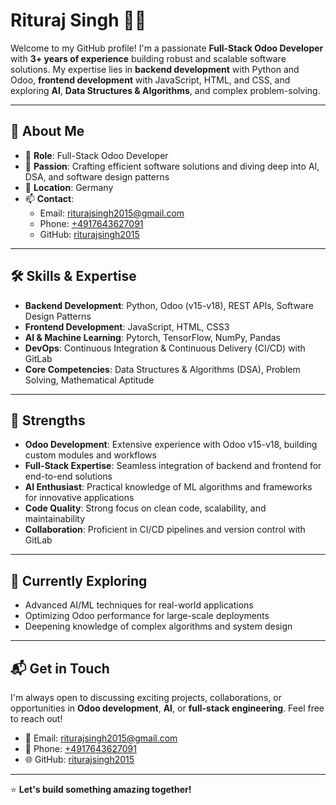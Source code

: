 # Rituraj Singh 👨‍💻

Welcome to my GitHub profile! I'm a passionate **Full-Stack Odoo Developer** with **3+ years of experience** building robust and scalable software solutions. My expertise lies in **backend development** with Python and Odoo, **frontend development** with JavaScript, HTML, and CSS, and exploring **AI**, **Data Structures & Algorithms**, and complex problem-solving.

---

## 🚀 About Me
- 💼 **Role**: Full-Stack Odoo Developer
- 🌟 **Passion**: Crafting efficient software solutions and diving deep into AI, DSA, and software design patterns
- 📍 **Location**: Germany
- 📫 **Contact**: 
  - Email: [riturajsingh2015@gmail.com](mailto:riturajsingh2015@gmail.com)
  - Phone: [+4917643627091](tel:+4917643627091)
  - GitHub: [riturajsingh2015](https://github.com/riturajsingh2015)

---

## 🛠️ Skills & Expertise
- **Backend Development**: Python, Odoo (v15-v18), REST APIs, Software Design Patterns
- **Frontend Development**: JavaScript, HTML, CSS3
- **AI & Machine Learning**: Pytorch, TensorFlow, NumPy, Pandas
- **DevOps**: Continuous Integration & Continuous Delivery (CI/CD) with GitLab
- **Core Competencies**: Data Structures & Algorithms (DSA), Problem Solving, Mathematical Aptitude

---

## 💪 Strengths
- **Odoo Development**: Extensive experience with Odoo v15-v18, building custom modules and workflows
- **Full-Stack Expertise**: Seamless integration of backend and frontend for end-to-end solutions
- **AI Enthusiast**: Practical knowledge of ML algorithms and frameworks for innovative applications
- **Code Quality**: Strong focus on clean code, scalability, and maintainability
- **Collaboration**: Proficient in CI/CD pipelines and version control with GitLab

---

## 🌱 Currently Exploring
- Advanced AI/ML techniques for real-world applications
- Optimizing Odoo performance for large-scale deployments
- Deepening knowledge of complex algorithms and system design

---

<!--
## 📂 Featured Projects
- **[Odoo Custom Modules]**: Developed tailored ERP solutions for clients using Odoo v15, enhancing business workflows.
- **[AI-Powered Analytics]**: Built predictive models using TensorFlow and Pandas for data-driven insights.
- **[Full-Stack Web Apps]**: Created responsive web applications with Python backend and JavaScript frontend.

👉 Check out my [GitHub repositories](https://github.com/riturajsingh2015?tab=repositories) for more!


---
-->

## 📬 Get in Touch
I'm always open to discussing exciting projects, collaborations, or opportunities in **Odoo development**, **AI**, or **full-stack engineering**. Feel free to reach out!

- 📧 Email: [riturajsingh2015@gmail.com](mailto:riturajsingh2015@gmail.com)
- 📱 Phone: [+4917643627091](tel:+4917643627091)
- 🌐 GitHub: [riturajsingh2015](https://github.com/riturajsingh2015)

---

⭐️ **Let's build something amazing together!**
